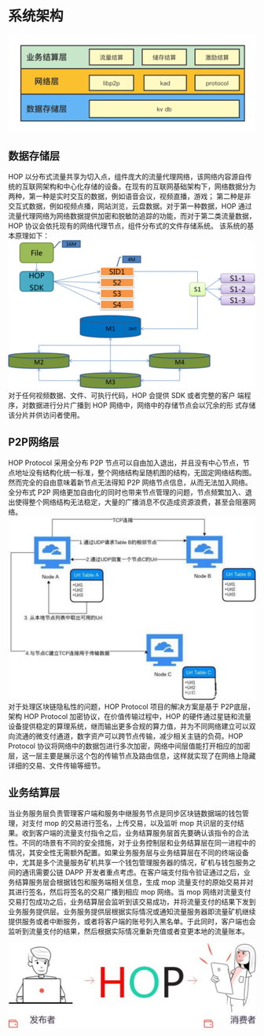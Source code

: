 # 系统架构

![智慧大脑系统架构图 (1)](../_media/struct.png)

## 数据存储层

HOP 以分布式流量共享为切入点，组件庞大的流量代理网络，该网络内容源自传统的互联网架构和中心化存储的设备。在现有的互联网基础架构下，网络数据分为两种，第一种是实时交互的数据，例如语音会议，视频直播，游戏； 第二种是非交互式数据，例如视频点播，网站浏览，云盘数据。对于第一种数据，HOP 通过流量代理网络为网络数据提供加密和脱敏防追踪的功能，而对于第二类流量数据，HOP 协议会依托现有的网络代理节点，组件分布式的文件存储系统。
该系统的基本原理如下：
![数据存储](../_media/storage.png)
对于任何视频数据、文件、可执行代码，HOP 会提供 SDK 或者完整的客户
端程序，对数据进行分片广播到 HOP 网络中，网络中的存储节点会以冗余的形
式存储该分片并供访问者使用。

## P2P网络层
HOP Protocol 采用全分布 P2P 节点可以自由加入退出，并且没有中心节点，节点地址没有结构化统一标准，整个网络结构呈随机图的结构，无固定网络结构图。然而完全的自由意味着新节点无法得知 P2P 网络节点信息，从而无法加入网络。全分布式 P2P 网络更加自由化的同时也带来节点管理的问题，节点频繁加入、退出使得整个网络结构无法稳定，大量的广播消息不仅造成资源浪费，甚至会阻塞网络。
![网络](../_media/p2p.png)
对于处理区块链隐私性的问题，HOP Protocol 项目的解决方案是基于 P2P底层，架构 HOP Protocol 加密协议，在价值传输过程中，HOP 的硬件通过星链和流量设备提供稳定的算理系统，继而输出更多合规的算力值，并为不同网络建立可以双向流通的微支付通道，数字资产可以跨节点传输，减少相关主链的负荷。HOP Protocol 协议将网络中的数据包进行多次加密，网络中间层值能打开相应的加密层，这一层主要是展示这个包的传输节点及路由信息，这样就实现了在网络上隐藏详细的交易、文件传输等细节。

## 业务结算层

当业务服务层负责管理客户端和服务中继服务节点是同步区块链数据端的钱包管理，对支付 mop 的交易进行签名，上传交易，以及监听 mop 共识层的支付结果。收到客户端的流量支付指令之后，业务结算服务层首先要确认该指令的合法性。不同的场景有不同的安全措施，对于业务控制层和业务结算层在同一进程中的情况，其安全性无需额外配置。如果业务服务层与业务结算层在不同的终端设备中，尤其是多个流量服务矿机共享一个钱包管理服务器的情况，矿机与钱包服务之间的通讯需要公链 DAPP 开发者重点考虑。在客户端支付指令验证通过之后，业务结算服务层会根据钱包和服务端相关信息，生成 mop 流量支付的原始交易并对其进行签名，然后将签名的交易广播到相应 mop 网络。当 mop 网络对流量支付交易打包成功之后，业务结算层会监听到该交易成功，并将流量支付的结果下发到业务服务提供层。业务服务提供层根据实际情况或通知流量服务器即流量矿机继续提供服务或者中断服务，或者将客户端的账号列入黑名单。于此同时，客户端也会监听到流量支付的结果，然后根据实际情况重新充值或者变更本地的流量账本。

![结算](../_media/swap.png)